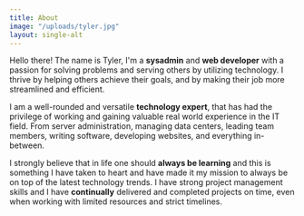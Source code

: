```yaml
---
title: About
image: "/uploads/tyler.jpg"
layout: single-alt
---
```

Hello there! The name is Tyler, I'm a **sysadmin** and **web developer** with a passion for solving problems and serving others by utilizing technology. I thrive by helping others achieve their goals, and by making their job more streamlined and efficient. 

I am a well-rounded and versatile **technology expert**, that has had the privilege of working and gaining valuable real world experience in the IT field. From server administration, managing data centers, leading team members, writing software, developing websites, and everything in-between. 

I strongly believe that in life one should **always be learning** and this is something I have taken to heart and have made it my mission to always be on top of the latest technology trends. I have strong project management skills and I have **continually** delivered and completed projects on time, even when working with limited resources and strict timelines. 